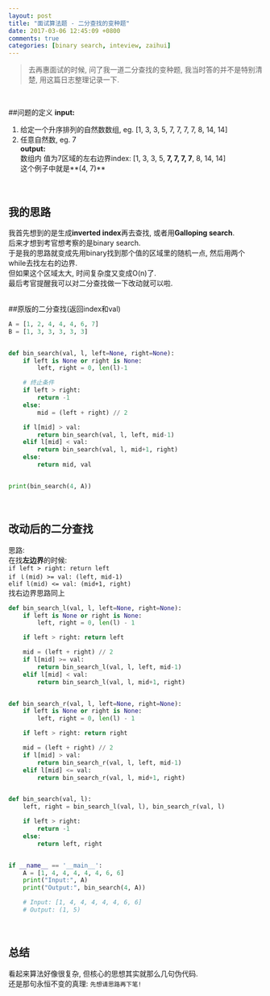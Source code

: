 ```yaml
---
layout: post
title: "面试算法题 - 二分查找的变种题"
date: 2017-03-06 12:45:09 +0800
comments: true
categories: [binary search, inteview, zaihui]
---
```


> 去再惠面试的时候, 问了我一道二分查找的变种题, 我当时答的并不是特别清楚, 用这篇日志整理记录一下.      
<!--more-->
<br>  

##问题的定义
**input:**    
1. 给定一个升序排列的自然数数组, eg. [1, 3, 3, 5, 7, 7, 7, 7, 8, 14, 14]   
2. 任意自然数, eg. 7    
**output:**   
数组内 值为7区域的左右边界index: [1, 3, 3, 5, **7, 7, 7, 7**, 8, 14, 14]   
这个例子中就是**(4, 7)**   
<br>

## 我的思路
我首先想到的是生成**inverted index**再去查找, 或者用**Galloping search**.   
后来才想到考官想考察的是binary search.     
于是我的思路就变成先用binary找到那个值的区域里的随机一点, 然后用两个while去找左右的边界.     
但如果这个区域太大, 时间复杂度又变成O(n)了.     
最后考官提醒我可以对二分查找做一下改动就可以啦.    
<br>

##原版的二分查找(返回index和val)     
```python
A = [1, 2, 4, 4, 4, 6, 7]
B = [1, 3, 3, 3, 3, 3]


def bin_search(val, l, left=None, right=None):
    if left is None or right is None:
        left, right = 0, len(l)-1

    # 终止条件
    if left > right:
        return -1
    else:
        mid = (left + right) // 2

    if l[mid] > val:
        return bin_search(val, l, left, mid-1)
    elif l[mid] < val:
        return bin_search(val, l, mid+1, right)
    else:
        return mid, val


print(bin_search(4, A))
```
<br>


## 改动后的二分查找
思路:   
在找**左边界**的时候:   
`if left > right: return left`   
`if ｌ(mid) >= val: (left, mid-1)`   
`elif l(mid) <= val: (mid+1, right)`   
找右边界思路同上   
```python
def bin_search_l(val, l, left=None, right=None):
    if left is None or right is None:
        left, right = 0, len(l) - 1

    if left > right: return left

    mid = (left + right) // 2
    if l[mid] >= val:
        return bin_search_l(val, l, left, mid-1)
    elif l[mid] < val:
        return bin_search_l(val, l, mid+1, right)


def bin_search_r(val, l, left=None, right=None):
    if left is None or right is None:
        left, right = 0, len(l) - 1

    if left > right: return right

    mid = (left + right) // 2
    if l[mid] > val:
        return bin_search_r(val, l, left, mid-1)
    elif l[mid] <= val:
        return bin_search_r(val, l, mid+1, right)


def bin_search(val, l):
    left, right = bin_search_l(val, l), bin_search_r(val, l)

    if left > right:
        return -1
    else:
        return left, right


if __name__ == '__main__':
    A = [1, 4, 4, 4, 4, 4, 6, 6]
    print("Input:", A)
    print("Output:", bin_search(4, A))

    # Input: [1, 4, 4, 4, 4, 4, 6, 6]
    # Output: (1, 5)

```
<br>

## 总结
看起来算法好像很复杂, 但核心的思想其实就那么几句伪代码.    
还是那句永恒不变的真理: `先想请思路再下笔!`   
